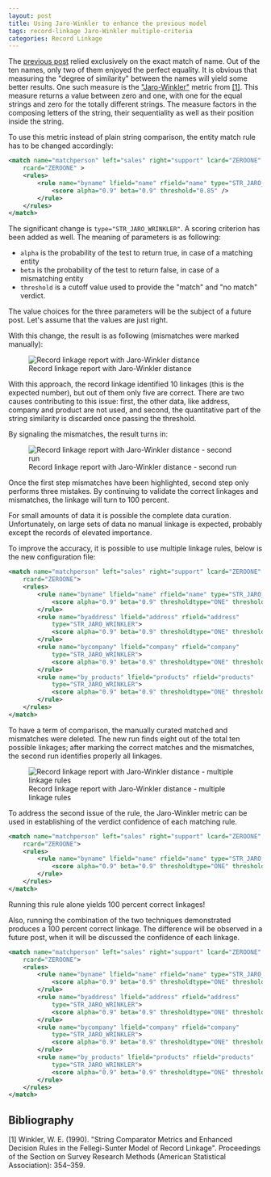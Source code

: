 ```yaml
---
layout: post
title: Using Jaro-Winkler to enhance the previous model
tags: record-linkage Jaro-Winkler multiple-criteria
categories: Record Linkage
---
```


The <a href="/reco-link/2015-10-28/Basic-Model/">previous post</a> relied exclusively on the exact match of name. Out of the ten names, 
only two of them enjoyed the perfect equality. It is obvious that measuring the "degree of similarity" between the names will yield some better results. One such measure is the 
<a href="https://en.wikipedia.org/wiki/Jaro%E2%80%93Winkler_distance">"Jaro-Winkler"</a> metric from <a href="#b1">[1]</a>. This measure returns a value between zero and one, with one for the equal strings and zero for the totally different strings. The measure factors in the composing letters of the string, their sequentiality as well as their position inside the string.

To use this metric instead of plain string comparison, the entity match rule has to be changed accordingly:

```xml
<match name="matchperson" left="sales" right="support" lcard="ZEROONE"
	rcard="ZEROONE" >
	<rules>
		<rule name="byname" lfield="name" rfield="name" type="STR_JARO_WRINKLER"  >
			<score alpha="0.9" beta="0.9" threshold="0.85" />
		</rule>
	</rules>
</match>
```
The significant change is ```type="STR_JARO_WRINKLER"```. A scoring criterion has been added as well. The meaning of parameters is as following:
* ```alpha``` is the probability of the test to return true, in case of a matching entity
* ```beta``` is the probability of the test to return false, in case of a mismatching entity
* ```threshold``` is a cutoff value used to provide the "match" and "no match" verdict.

The value choices for the three parameters will be the subject of a future post. Let's assume that the values are just right.

With this change, the result is as following (mismatches were marked manually):

<figure>
    <img src="{{'/static/img/recolink/jw2.png' | prepend: site.baseurl | prepend: site.url }}" alt='Record linkage report with Jaro-Winkler distance' />
    <figcaption>Record linkage report with Jaro-Winkler distance</figcaption>
</figure>

With this approach, the record linkage identified 10 linkages (this is the expected number), but out of them only five are correct. There are two causes contributing to this issue: first, the other data, like address, company and product are not used, and second, the quantitative part of the string similarity is discarded once passing the threshold.

By signaling the mismatches, the result turns in:

<figure>
    <img src="{{'/static/img/recolink/jw3.png' | prepend: site.baseurl | prepend: site.url }}" alt='Record linkage report with Jaro-Winkler distance - second run' />
    <figcaption>Record linkage report with Jaro-Winkler distance - second run</figcaption>
</figure>

Once the first step mismatches have been highlighted, second step only performs three mistakes. By continuing to validate the correct linkages and mismatches, the linkage will turn to 100 percent.


For small amounts of data it is possible the complete data curation. Unfortunately, on large sets of data no manual linkage is expected, probably except the records of elevated importance.

To improve the accuracy, it is possible to use multiple linkage rules, below is the new configuration file:

```xml
<match name="matchperson" left="sales" right="support" lcard="ZEROONE"
	rcard="ZEROONE">
	<rules>
		<rule name="byname" lfield="name" rfield="name" type="STR_JARO_WRINKLER">
			<score alpha="0.9" beta="0.9" thresholdtype="ONE" threshold="0.85" />
		</rule>
		<rule name="byaddress" lfield="address" rfield="address"
			type="STR_JARO_WRINKLER">
			<score alpha="0.9" beta="0.9" thresholdtype="ONE" threshold="0.85" />
		</rule>
		<rule name="bycompany" lfield="company" rfield="company"
			type="STR_JARO_WRINKLER">
			<score alpha="0.9" beta="0.9" thresholdtype="ONE" threshold="0.85" />
		</rule>
		<rule name="by_products" lfield="products" rfield="products"
			type="STR_JARO_WRINKLER">
			<score alpha="0.9" beta="0.9" thresholdtype="ONE" threshold="0.85" />
		</rule>
	</rules>
</match>
```

To have a term of comparison, the manually curated matched and mismatches were deleted. The new run finds eight out of the total ten possible linkages; after marking the correct matches and the mismatches, the second run identifies properly all linkages.

<figure>
    <img src="{{'/static/img/recolink/jw_multi.png' | prepend: site.baseurl | prepend: site.url }}" alt='Record linkage report with Jaro-Winkler distance - multiple linkage rules' />
    <figcaption>Record linkage report with Jaro-Winkler distance - multiple linkage rules</figcaption>
</figure>


To address the second issue of the rule, the Jaro-Winkler metric can be used in establishing of the verdict confidence of each matching rule. 

```xml
<match name="matchperson" left="sales" right="support" lcard="ZEROONE"
	rcard="ZEROONE">
	<rules>
		<rule name="byname" lfield="name" rfield="name" type="STR_JARO_WRINKLER">
			<score alpha="0.9" beta="0.9" thresholdtype="ONE" threshold="0.85" confidenceMode="LINEAR" />
		</rule>
	</rules>
</match>
```

Running this rule alone yields 100 percent correct linkages!

Also, running the combination of the two techniques demonstrated produces a 100 percent correct linkage. The difference will be observed in a future post, when it will be discussed the confidence of each linkage.

```xml
<match name="matchperson" left="sales" right="support" lcard="ZEROONE"
	rcard="ZEROONE">
	<rules>
		<rule name="byname" lfield="name" rfield="name" type="STR_JARO_WRINKLER">
			<score alpha="0.9" beta="0.9" thresholdtype="ONE" threshold="0.85" confidenceMode="LINEAR" />
		</rule>
		<rule name="byaddress" lfield="address" rfield="address"
			type="STR_JARO_WRINKLER">
			<score alpha="0.9" beta="0.9" thresholdtype="ONE" threshold="0.85" confidenceMode="LINEAR"/>
		</rule>
		<rule name="bycompany" lfield="company" rfield="company"
			type="STR_JARO_WRINKLER">
			<score alpha="0.9" beta="0.9" thresholdtype="ONE" threshold="0.85" confidenceMode="LINEAR"/>
		</rule>
		<rule name="by_products" lfield="products" rfield="products"
			type="STR_JARO_WRINKLER">
			<score alpha="0.9" beta="0.9" thresholdtype="ONE" threshold="0.85" confidenceMode="LINEAR" />
		</rule>
	</rules>
</match>
```



<h2> Bibliography </h2>

<a name="b1"></a>[1] Winkler, W. E. (1990). "String Comparator Metrics and Enhanced Decision Rules in the Fellegi-Sunter Model of Record Linkage". Proceedings of the Section on Survey Research Methods (American Statistical Association): 354–359.

